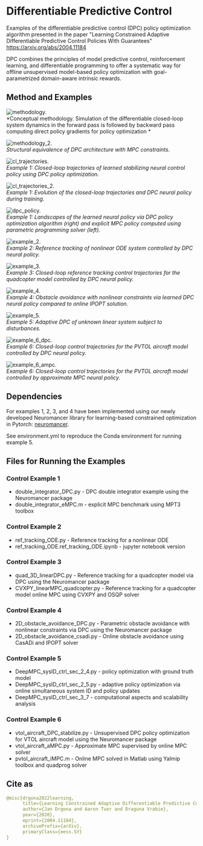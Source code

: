 # Differentiable Predictive Control 
Examples of the differentiable predictive control (DPC) policy optimization algorithm presented in the paper "Learning Constrained Adaptive Differentiable Predictive Control Policies With Guarantees"
https://arxiv.org/abs/2004.11184

DPC combines the principles of model predictive control, reinforcement learning, and differentiable programming to offer a systematic way for offline unsupervised model-based policy optimization with goal-parametrized domain-aware intrinsic rewards.


## Method and Examples

![methodology.](Example_1/test_control/DPC_abstract.png)  
*Conceptual methodology. Simulation of the differentiable closed-loop system dynamics in the forward pass is followed by backward pass computing direct policy gradients for policy optimization *


![methodology_2.](Example_1/test_control/deep_MPC_var2.png)  
*Structural equivalence of DPC architecture with MPC constraints.*


![cl_trajectories.](Example_1/test_control/cl_animation.gif)  
*Example 1: Closed-loop trajectories of learned stabilizing neural control policy using DPC policy optimization.*

![cl_trajectories_2.](https://github.com/pnnl/deps_arXiv2020/blob/master/Example_1/test_control/closed%20loop%20policy%20training.gif)  
*Example 1: Evolution of the closed-loop trajectories and DPC neural policy during training.*


![dpc_policy.](Example_1/test_control/policies_surfaces.png)  
*Example 1: Landscapes of the learned neural policy via DPC policy optimization algorithm (right) and explicit MPC policy computed using parametric programming solver (left).*


![example_2.](Example_2/figs/Example_2.png)  
*Example 2: Reference tracking of nonlinear ODE system controlled by DPC neural policy.*

![example_3.](Example_3/figs/quadcopter_dpc_1.png)  
*Example 3: Closed-loop reference tracking control trajectories for the quadcopter model controlled by DPC neural policy.*


![example_4.](https://github.com/pnnl/deps_arXiv2020/blob/master/Example_4/figs/obstacle_avoidance.PNG)  
*Example 4: Obstacle avoidance with nonlinear constraints via learned DPC neural policy compared to online IPOPT solution.*


![example_5.](Example_5/figs/DeepMPC_simSysID_on_paper.png)  
*Example 5: Adaptive DPC of unknown linear system subject to disturbances.*

![example_6_dpc.](Example_6/figs/pvtol_dpc_cl1.png)  
*Example 6: Closed-loop control trajectories for the PVTOL aircraft model controlled by DPC neural policy.*

![example_6_ampc.](Example_6/figs/ampc_1.png)  
*Example 6: Closed-loop control trajectories for the PVTOL aircraft model controlled by approximate MPC neural policy.*



## Dependencies
For examples 1, 2, 3, and 4 have been implemented using our newly developed Neuromancer library for learning-based constrained optimization in Pytorch: 
[neuromancer](https://github.com/pnnl/neuromancer/).

See environment.yml to reproduce the Conda environment for running example 5. 


## Files for Running the Examples

### Control Example 1 
- double_integrator_DPC.py - DPC double integrator example using the Neuromancer package
- double_integrator_eMPC.m - explicit MPC benchmark using MPT3 toolbox

### Control Example 2
- ref_tracking_ODE.py - Reference tracking for a nonlinear ODE
- ref_tracking_ODE.ref_tracking_ODE.ipynb - jupyter notebook version

### Control Example 3
- quad_3D_linearDPC.py - Reference tracking for a quadcopter model via DPC using the Neuromancer package
- CVXPY_linearMPC_quadcopter.py - Reference tracking for a quadcopter model online MPC using CVXPY and OSQP solver

### Control Example 4
- 2D_obstacle_avoidance_DPC.py - Parametric obstacle avoidance with nonlinear constraints via DPC using the Neuromancer package
- 2D_obstacle_avoidance_csadi.py - Online obstacle avoidance using CasADi and IPOPT solver

### Control Example 5
- DeepMPC_sysID_ctrl_sec_2_4.py - policy optimization with ground truth model 
- DeepMPC_sysID_ctrl_sec_2_5.py - adaptive policy optimization via online simultaneous system ID and policy updates 
- DeepMPC_sysID_ctrl_sec_3_7 	- computational aspects and scalability analysis

### Control Example 6
- vtol_aircraft_DPC_stabilize.py - Unsupervised DPC policy optimization for VTOL aircraft model using the Neuromancer package
- vtol_aircraft_aMPC.py - Approximate MPC supervised by online MPC solver
- pvtol_aircraft_iMPC.m - Online MPC solved in Matlab using Yalmip toolbox and quadprog solver


## Cite as

```yaml
@misc{drgona2022learning,
      title={Learning Constrained Adaptive Differentiable Predictive Control Policies With Guarantees}, 
      author={Jan Drgona and Aaron Tuor and Draguna Vrabie},
      year={2020},
      eprint={2004.11184},
      archivePrefix={arXiv},
      primaryClass={eess.SY}
}
```
